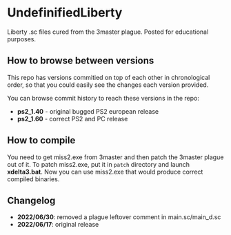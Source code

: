 # UndefinifiedLiberty

Liberty .sc files cured from the 3master plague. Posted for educational purposes.

## How to browse between versions

This repo has versions commitied on top of each other in chronological order, so that you could easily see the changes each version provided.

You can browse commit history to reach these versions in the repo:
- **ps2_1.40** - original bugged PS2 european release
- **ps2_1.60** - correct PS2 and PC release

## How to compile

You need to get miss2.exe from 3master and then patch the 3master plague out of it.
To patch miss2.exe, put it in `patch` directory and launch **xdelta3.bat**. Now you can use miss2.exe that would produce correct compiled binaries.

## Changelog

- **2022/06/30**: removed a plague leftover comment in main.sc/main_d.sc
- **2022/06/17**: original release
